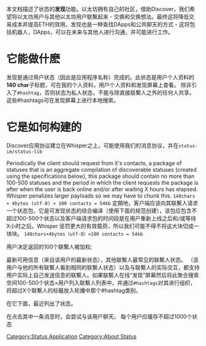 本文档描述了状态的**发现**功能。以太坊拥有自己的社区，借助Discover，我们希望将以太坊用户与其他以太坊用户联繫起来 -
交换和交换想法。最终这将降低交易成本并提高ETH的效用。发现也是一种查找DApps和公共聊天的方式 -
这将包括机器人，DApps，可以在未来与其他人进行沟通，并可能进行工作。

# 它能做什麽

发现是通过用户状态（因此是应用程序名称）完成的。此状态是用户个人资料的**140
char**子标题，可在我的个人资料，用户个人资料和发现屏幕上查看。
除非引入了`#hashtag`，否则状态为私人状态，不能与除直接联繫人之外的任何人共享。这些\#hashtags可在发现屏幕上进行本地搜索。

# 它是如何构建的

Discover应用协议建立在Whisper之上，可能使用我们的消息协议，并在`status-im/status-lib`

Periodically the client should request from it's contacts, a package of
statuses that is an aggregate compilation of discoverable statuses
(created using the specifications below), this package should contain no
more than 100-500 statuses and the period in which the client requests
the package is after when the user is back online and/or after waiting X
hours has elapsed. Whisper penalizes larger payloads so we may have to
chunk this. `140chars × 4bytes (utf-8) × 100 contacts = 54kb`
定期地，客户端应该向其联繫人请求一个状态包，它是可发现状态的综合编译（使用下面的规范创建），该包应包含不超过100-500个状态以及客户端请求包的时间段是在用户重新上线之后和/或等待X小时之后。Whisper
惩罚更大的有效载荷，所以我们可能不得不将这大块切成一块块。 `140chars×4bytes（utf-8）×100 contacts
= 54kb`

用户决定返回的100个联繫人被加权;

最新可用信息（来自该用户的最新状态），其他联繫人最常见的联繫人状态。
（该用户与他的所有联繫人看到相同的联繫人状态）以及与联繫人的实际交互，都支持用户实际上自己发送信息的联繫人。如果联繫人在线“发现”屏幕然后将此聚合搜索空间100-500个状态×用户列入联繫人列表中，并通过`#hashtags`对其进行组织，将超过X个联繫人的标籤放入轮播中那个\#hashtag类别。

在它下面，最近列出了状态。

在点击其中一条消息时，会尝试与该用户聊天。 每个用户应缓存不超过1000个状态

[Category:Status Application](Category:Status_Application "wikilink")
[Category:About Status](Category:About_Status "wikilink")